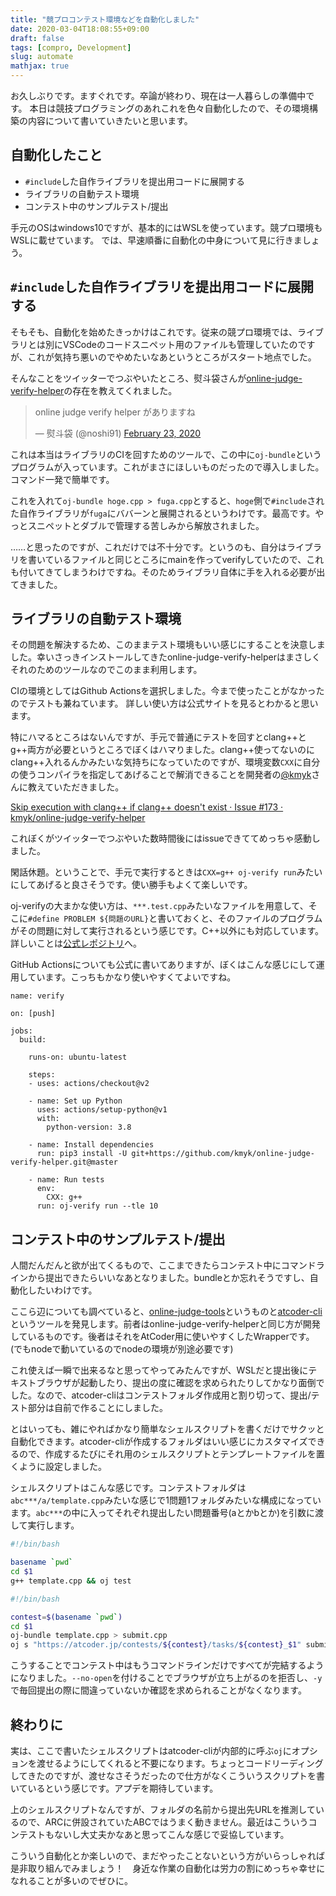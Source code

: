 ```yaml
---
title: "競プロコンテスト環境などを自動化しました"
date: 2020-03-04T18:08:55+09:00
draft: false
tags: [compro, Development]
slug: automate
mathjax: true
---
```


お久しぶりです。ますぐれです。卒論が終わり、現在は一人暮らしの準備中です。
本日は競技プログラミングのあれこれを色々自動化したので、その環境構築の内容について書いていきたいと思います。

## 自動化したこと
* `#include`した自作ライブラリを提出用コードに展開する
* ライブラリの自動テスト環境
* コンテスト中のサンプルテスト/提出

手元のOSはwindows10ですが、基本的にはWSLを使っています。競プロ環境もWSLに載せています。
では、早速順番に自動化の中身について見に行きましょう。

## `#include`した自作ライブラリを提出用コードに展開する
そもそも、自動化を始めたきっかけはこれです。従来の競プロ環境では、ライブラリとは別にVSCodeのコードスニペット用のファイルも管理していたのですが、これが気持ち悪いのでやめたいなあというところがスタート地点でした。

そんなことをツイッターでつぶやいたところ、熨斗袋さんが[online-judge-verify-helper](https://github.com/kmyk/online-judge-verify-helper)の存在を教えてくれました。

<blockquote class="twitter-tweet" data-cards="hidden" data-partner="tweetdeck"><p lang="ja" dir="ltr">online judge verify helper がありますね</p>&mdash; 熨斗袋 (@noshi91) <a href="https://twitter.com/noshi91/status/1231465966837518336?ref_src=twsrc%5Etfw">February 23, 2020</a></blockquote>
<script async src="https://platform.twitter.com/widgets.js" charset="utf-8"></script>

これは本当はライブラリのCIを回すためのツールで、この中に`oj-bundle`というプログラムが入っています。これがまさにほしいものだったので導入しました。コマンド一発で簡単です。

これを入れて`oj-bundle hoge.cpp > fuga.cpp`とすると、`hoge`側で`#include`された自作ライブラリが`fuga`にババーンと展開されるというわけです。最高です。やっとスニペットとダブルで管理する苦しみから解放されました。

……と思ったのですが、これだけでは不十分です。というのも、自分はライブラリを書いているファイルと同じところにmainを作ってverifyしていたので、これも付いてきてしまうわけですね。そのためライブラリ自体に手を入れる必要が出てきました。

## ライブラリの自動テスト環境
その問題を解決するため、このままテスト環境もいい感じにすることを決意しました。幸いさっきインストールしてきたonline-judge-verify-helperはまさしくそれのためのツールなのでこのまま利用します。

CIの環境としてはGithub Actionsを選択しました。今まで使ったことがなかったのでテストも兼ねています。
詳しい使い方は公式サイトを見るとわかると思います。

特にハマるところはないんですが、手元で普通にテストを回すとclang++とg++両方が必要というところでぼくはハマりました。clang++使ってないのにclang++入れるんかみたいな気持ちになっていたのですが、環境変数`CXX`に自分の使うコンパイラを指定してあげることで解消できることを開発者の[@kmyk](https://github.com/kmyk)さんに教えていただきました。

[Skip execution with clang++ if clang++ doesn't exist · Issue #173 · kmyk/online-judge-verify-helper](https://github.com/kmyk/online-judge-verify-helper/issues/173)

これぼくがツイッターでつぶやいた数時間後にはissueできててめっちゃ感動しました。

閑話休題。ということで、手元で実行するときは`CXX=g++ oj-verify run`みたいにしてあげると良さそうです。使い勝手もよくて楽しいです。

oj-verifyの大まかな使い方は、`***.test.cpp`みたいなファイルを用意して、そこに`#define PROBLEM ${問題のURL}`と書いておくと、そのファイルのプログラムがその問題に対して実行されるという感じです。C++以外にも対応しています。詳しいことは[公式レポジトリ](https://github.com/kmyk/online-judge-verify-helper)へ。

GitHub Actionsについても公式に書いてありますが、ぼくはこんな感じにして運用しています。こっちもかなり使いやすくてよいですね。
```
name: verify

on: [push]

jobs:
  build:

    runs-on: ubuntu-latest

    steps:
    - uses: actions/checkout@v2

    - name: Set up Python
      uses: actions/setup-python@v1
      with:
        python-version: 3.8

    - name: Install dependencies
      run: pip3 install -U git+https://github.com/kmyk/online-judge-verify-helper.git@master

    - name: Run tests
      env:
        CXX: g++
      run: oj-verify run --tle 10
```

## コンテスト中のサンプルテスト/提出
人間だんだんと欲が出てくるもので、ここまできたらコンテスト中にコマンドラインから提出できたらいいなあとなりました。bundleとか忘れそうですし、自動化したいわけです。

ここら辺についても調べていると、[online-judge-tools](https://github.com/kmyk/online-judge-tools)というものと[atcoder-cli](https://github.com/Tatamo/atcoder-cli)というツールを発見します。前者はonline-judge-verify-helperと同じ方が開発しているものです。後者はそれをAtCoder用に使いやすくしたWrapperです。(でもnodeで動いているのでnodeの環境が別途必要です)

これ使えば一瞬で出来るなと思ってやってみたんですが、WSLだと提出後にテキストブラウザが起動したり、提出の度に確認を求められたりしてかなり面倒でした。なので、atcoder-cliはコンテストフォルダ作成用と割り切って、提出/テスト部分は自前で作ることにしました。

とはいっても、雑にやればかなり簡単なシェルスクリプトを書くだけでサクッと自動化できます。atcoder-cliが作成するフォルダはいい感じにカスタマイズできるので、作成するたびにそれ用のシェルスクリプトとテンプレートファイルを置くように設定しました。

シェルスクリプトはこんな感じです。コンテストフォルダは`abc***/a/template.cpp`みたいな感じで1問題1フォルダみたいな構成になっています。`abc***`の中に入ってそれぞれ提出したい問題番号(aとかbとか)を引数に渡して実行します。

```test.sh
#!/bin/bash

basename `pwd`
cd $1
g++ template.cpp && oj test
```

```submit.sh
#!/bin/bash

contest=$(basename `pwd`)
cd $1
oj-bundle template.cpp > submit.cpp
oj s "https://atcoder.jp/contests/${contest}/tasks/${contest}_$1" submit.cpp --no-open -y
```

こうすることでコンテスト中はもうコマンドラインだけですべてが完結するようになりました。`--no-open`を付けることでブラウザが立ち上がるのを拒否し、`-y`で毎回提出の際に間違っていないか確認を求められることがなくなります。

## 終わりに
実は、ここで書いたシェルスクリプトはatcoder-cliが内部的に呼ぶ`oj`にオプションを渡せるようにしてくれると不要になります。ちょっとコードリーディングしてきたのですが、渡せなさそうだったので仕方がなくこういうスクリプトを書いているという感じです。アプデを期待しています。

上のシェルスクリプトなんですが、フォルダの名前から提出先URLを推測しているので、ARCに併設されていたABCではうまく動きません。最近はこういうコンテストもないし大丈夫かなあと思ってこんな感じで妥協しています。

こういう自動化とか楽しいので、まだやったことないという方がいらっしゃれば是非取り組んでみましょう！　身近な作業の自動化は労力の割にめっちゃ幸せになれることが多いのでぜひに。

